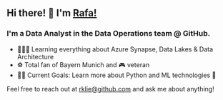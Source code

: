 ## Hi there! 👋 I'm [Rafa!](https://github.com/rklie)

### I'm a Data Analyst in the Data Operations team @ GitHub.

- 👨🏻‍💻 Learning everything about Azure Synapse, Data Lakes & Data Architecture
- ⚽ Total fan of Bayern Munich and 🎮 veteran
- 💪🏼 Current Goals: Learn more about Python and ML technologies 💭

Feel free to reach out at rklie@github.com and ask me about anything!
